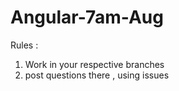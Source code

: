 # Angular-7am-Aug

Rules : 
1. Work in your respective branches
2. post questions there , using issues 
